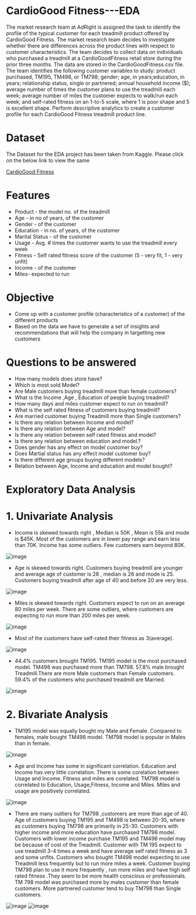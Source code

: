 # CardioGood Fitness---EDA
The market research team at AdRight is assigned the task to identify the profile of the typical customer for each treadmill product offered by CardioGood Fitness. The market research team decides to investigate whether there are differences across the product lines with respect to customer characteristics. The team decides to collect data on individuals who purchased a treadmill at a CardioGoodFitness retail store during the prior three months. The data are stored in the CardioGoodFitness.csv file. The team identifies the following customer variables to study: product purchased, TM195, TM498, or TM798; gender; age, in years;education, in years; relationship status, single or partnered; annual household income ($); average number of times the customer plans to use the treadmill each week; average number of miles the customer expects to walk/run each week; and self-rated fitness on an 1-to-5 scale, where 1 is poor shape and 5 is excellent shape. Perform descriptive analytics to create a customer profile for each CardioGood Fitness treadmill product line.


# Dataset
The Dataset for the EDA project has been taken from Kaggle. Please click on the below link to view the same

[CardioGood Fitness](https://www.kaggle.com/saurav9786/cardiogoodfitness/ "CardioGood Fitness")

# Features
  - Product - the model no. of the treadmill
  - Age - in no of years, of the customer
  - Gender - of the customer
  - Education - in no. of years, of the customer
  - Marital Status - of the customer
  - Usage - Avg. # times the customer wants to use the treadmill every week
  - Fitness - Self rated fitness score of the customer (5 - very fit, 1 - very unfit)
  - Income - of the customer
  - Miles- expected to run

# Objective
  - Come up with a customer profile (characteristics of a customer) of the different products
  - Based on the data we have to generate a set of insights and recommendations that will help the company in targetting new customers

# Questions to be answered
  - How many models does store have?
  - Which is most sold Model?
  - Are Male customers buying treadmill more than female customers?
  - What is the Income ,Age , Education of people buying treadmill?
  - How many days and miles customer expect to run on treadmill?
  - What is the self rated fitness of customers buying treadmill?
  - Are married customer buying Treadmill more than Single customers?
  - Is there any relation between Income and model?
  - Is there any relation between Age and model?
  - Is there any relation between self rated fitness and model?
  - Is there any relation between education and model.?
  - Does gender has any effect on model customer buy?
  - Does Martial status has any effect model customer buy?
  - Is there different age groups buying different models?
  - Relation between Age, Income and education and model bought?


# Exploratory Data Analysis
# 1. Univariate Analysis

- Income is skewed towards right , Median is 50K , Mean is 55k and mode is $45K. Most of the customers are in lower pay range and earn less than 70K. Income has some outliers. Few customers earn beyond 80K.

![image](https://raw.githubusercontent.com/PeyalBhattacharjee/Cardio-Good-Fitness---EDA/main/Images/Capture_1.PNG)

- Age is skewed towards right. Customers buying treadmill are younger and average age of customer is 28 , median is 26 and mode is 25. Customers buying treadmill after age of 40 and before 20 are very less.

![image](https://raw.githubusercontent.com/PeyalBhattacharjee/Cardio-Good-Fitness---EDA/main/Images/Capture_2.PNG)

- Miles is skewed towards right. Customers expect to run on an average 80 miles per week. There are some outliers, where customers are expecting to run more than 200 miles per week.

![image](https://raw.githubusercontent.com/PeyalBhattacharjee/Cardio-Good-Fitness---EDA/main/Images/Capture_3.PNG)

- Most of the customers have self-rated their fitness as 3(average).

![image](https://raw.githubusercontent.com/PeyalBhattacharjee/Cardio-Good-Fitness---EDA/main/Images/Capture_4.PNG)

- 44.4% customers brought TM195. TM195 model is the most purchased model. TM498 was purchased more than TM798. 57.8% male brought Treadmill.There are more Male customers than Female customers. 59.4% of the customers who purchased treadmill are Married.

![image](https://raw.githubusercontent.com/PeyalBhattacharjee/Cardio-Good-Fitness---EDA/main/Images/Capture_5.PNG)

# 2. Bivariate Analysis

- TM195 model was equally bought my Male and Female. Compared to females, male bought TM498 model. TM798 model is popular in Males than in female.

![image](https://raw.githubusercontent.com/PeyalBhattacharjee/Cardio-Good-Fitness---EDA/main/Images/Capture_6.PNG)

- Age and Income has some in significant correlation. Education and Income has very little correlation. There is some corelation between Usage and Income. Fitness and miles are corelated. TM798 model is correlated to Education, Usage,Fitness, Income and Miles. Miles and usage are positively correlated.

![image](https://raw.githubusercontent.com/PeyalBhattacharjee/Cardio-Good-Fitness---EDA/main/Images/Capture_7.PNG)

- There are many outliers for TM798 ,customers are more than age of 40. Age of customers buying TM195 and TM498 is between 20-35, where as customers buying TM798 are primarily in 25-30. Customers with higher income and more education have purchased TM798 model. Customers with lower income purchase TM195 and TM498 model may be because of cost of the Treadmill. Customer with TM 195 expect to use treadmill 3-4 times a week and have average self rated fitness as 3 and some unfits. Customers who bought TM498 model expecting to use Treadmill less frequently but to run more miles a week. Customer buying TM798 plan to use it more frequently , run more miles and have high self rated fitness .They seem to be more health conscious or professionals. TM 798 model was purchased more by males customer than female customers. More partnered customer tend to buy TM798 than Single customers.

![image](https://raw.githubusercontent.com/PeyalBhattacharjee/Cardio-Good-Fitness---EDA/main/Images/Capture_8.PNG)
![image](https://raw.githubusercontent.com/PeyalBhattacharjee/Cardio-Good-Fitness---EDA/main/Images/Capture_9.PNG)
